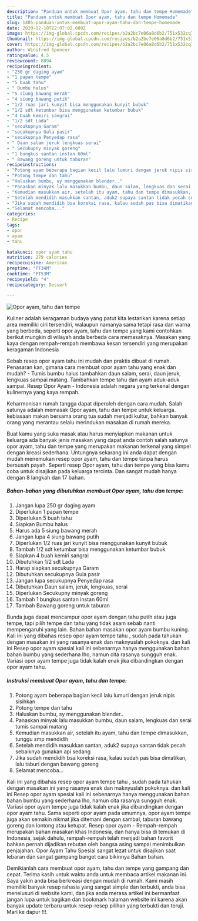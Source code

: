 ```yaml
---
description: "Panduan untuk membuat Opor ayam, tahu dan tempe Homemade"
title: "Panduan untuk membuat Opor ayam, tahu dan tempe Homemade"
slug: 1405-panduan-untuk-membuat-opor-ayam-tahu-dan-tempe-homemade
date: 2020-12-10T22:07:02.609Z
image: https://img-global.cpcdn.com/recipes/b2a2bc7e06a8d6b2/751x532cq70/opor-ayam-tahu-dan-tempe-foto-resep-utama.jpg
thumbnail: https://img-global.cpcdn.com/recipes/b2a2bc7e06a8d6b2/751x532cq70/opor-ayam-tahu-dan-tempe-foto-resep-utama.jpg
cover: https://img-global.cpcdn.com/recipes/b2a2bc7e06a8d6b2/751x532cq70/opor-ayam-tahu-dan-tempe-foto-resep-utama.jpg
author: Winifred Spencer
ratingvalue: 4.5
reviewcount: 8094
recipeingredient:
- "250 gr daging ayam"
- "1 papan tempe"
- "5 buah tahu"
- " Bumbu halus"
- "5 siung bawang merah"
- "4 siung bawang putih"
- "1/2 ruas jari kunyit bisa menggunakan kunyit bubuk"
- "1/2 sdt ketumbar bisa menggunakan ketumbar bubuk"
- "4 buah kemiri sangrai"
- "1/2 sdt Lada"
- "secukupnya Garam"
- "secukupnya Gula pasir"
- "secukupnya Penyedap rasa"
- " Daun salam jeruk lengkuas serai"
- " Secukupny minyak goreng"
- "1 bungkus santan instan 60ml"
- " Bawang goreng untuk taburan"
recipeinstructions:
- "Potong ayam beberapa bagian kecil lalu lumuri dengan jeruk nipis sisihkan"
- "Potong tempe dan tahu"
- "Haluskan bumbu, sy menggunakan blender.."
- "Panaskan minyak lalu masukkan bumbu, daun salam, lengkuas dan serai tumis sampai matang"
- "Kemudian masukkan air, setelah itu ayam, tahu dan tempe dimasukkan, tunggu smp mendidih"
- "Setelah mendidih masukkan santan, aduk2 supaya santan tidak pecah sebaiknya gunakan api sedang"
- "Jika sudah mendidih bsa koreksi rasa, kalau sudah pas bisa dimatikan, lalu taburi dengan bawang goreng"
- "Selamat mencoba..."
categories:
- Recipe
tags:
- opor
- ayam
- tahu

katakunci: opor ayam tahu 
nutrition: 279 calories
recipecuisine: American
preptime: "PT34M"
cooktime: "PT53M"
recipeyield: "4"
recipecategory: Dessert

---
```



![Opor ayam, tahu dan tempe](https://img-global.cpcdn.com/recipes/b2a2bc7e06a8d6b2/751x532cq70/opor-ayam-tahu-dan-tempe-foto-resep-utama.jpg)

Kuliner adalah keragaman budaya yang patut kita lestarikan karena setiap area memiliki ciri tersendiri, walaupun namanya sama tetapi rasa dan warna yang berbeda, seperti opor ayam, tahu dan tempe yang kami contohkan berikut mungkin di wilayah anda berbeda cara memasaknya. Masakan yang kaya dengan rempah-rempah membawa kesan tersendiri yang merupakan keragaman Indonesia

Sebab resep opor ayam tahu ini mudah dan praktis dibuat di rumah. Penasaran kan, gimana cara membuat opor ayam tahu yang enak dan mudah? - Tumis bumbu halus tambahkan daun salam, serai, daun jeruk, lengkuas sampai matang. Tambahkan tempe tahu dan ayam aduk-aduk sampai. Resep Opor Ayam - Indonesia adalah negara yang terkenal dengan kulinernya yang kaya rempah.

Keharmonisan rumah tangga dapat diperoleh dengan cara mudah. Salah satunya adalah memasak Opor ayam, tahu dan tempe untuk keluarga. kebiasaan makan bersama orang tua sudah menjadi kultur, bahkan banyak orang yang merantau selalu merindukan masakan di rumah mereka.

Buat kamu yang suka masak atau harus menyiapkan makanan untuk keluarga ada banyak jenis masakan yang dapat anda contoh salah satunya opor ayam, tahu dan tempe yang merupakan makanan terkenal yang simpel dengan kreasi sederhana. Untungnya sekarang ini anda dapat dengan mudah menemukan resep opor ayam, tahu dan tempe tanpa harus bersusah payah.
Seperti resep Opor ayam, tahu dan tempe yang bisa kamu coba untuk disajikan pada keluarga tercinta. Dan sangat mudah hanya dengan 8 langkah dan 17 bahan.


<!--inarticleads1-->

##### Bahan-bahan yang dibutuhkan membuat Opor ayam, tahu dan tempe:

1. Jangan lupa 250 gr daging ayam
1. Diperlukan 1 papan tempe
1. Diperlukan 5 buah tahu
1. Siapkan  Bumbu halus
1. Harus ada 5 siung bawang merah
1. Jangan lupa 4 siung bawang putih
1. Diperlukan 1/2 ruas jari kunyit bisa menggunakan kunyit bubuk
1. Tambah 1/2 sdt ketumbar bisa menggunakan ketumbar bubuk
1. Siapkan 4 buah kemiri sangrai
1. Dibutuhkan 1/2 sdt Lada
1. Harap siapkan secukupnya Garam
1. Dibutuhkan secukupnya Gula pasir
1. Jangan lupa secukupnya Penyedap rasa
1. Dibutuhkan  Daun salam, jeruk, lengkuas, serai
1. Diperlukan  Secukupny minyak goreng
1. Tambah 1 bungkus santan instan 60ml
1. Tambah  Bawang goreng untuk taburan


Bunda juga dapat mencampur opor ayam dengan tahu putih atau juga tempe, tapi pilih tempe dan tahu yang tidak asam sebab nanti mempengaruhi yang lain. Bahan bahan masakan opor ayam bumbu kuning. Kali ini yang dibahas resep opor ayam tempe tahu , sudah pada tahukan dengan masakan ini yang rasanya enak dan maknyuslah pokoknya. dan kali ini Resep opor ayam spesial kali ini sebenarnya hanya menggunakan bahan bahan bumbu yang sederhana lho, namun cita rasanya sungguh enak. Variasi opor ayam tempe juga tidak kalah enak jika dibandingkan dengan opor ayam tahu. 

<!--inarticleads2-->

##### Instruksi membuat  Opor ayam, tahu dan tempe:

1. Potong ayam beberapa bagian kecil lalu lumuri dengan jeruk nipis sisihkan
1. Potong tempe dan tahu
1. Haluskan bumbu, sy menggunakan blender..
1. Panaskan minyak lalu masukkan bumbu, daun salam, lengkuas dan serai tumis sampai matang
1. Kemudian masukkan air, setelah itu ayam, tahu dan tempe dimasukkan, tunggu smp mendidih
1. Setelah mendidih masukkan santan, aduk2 supaya santan tidak pecah sebaiknya gunakan api sedang
1. Jika sudah mendidih bsa koreksi rasa, kalau sudah pas bisa dimatikan, lalu taburi dengan bawang goreng
1. Selamat mencoba...


Kali ini yang dibahas resep opor ayam tempe tahu , sudah pada tahukan dengan masakan ini yang rasanya enak dan maknyuslah pokoknya. dan kali ini Resep opor ayam spesial kali ini sebenarnya hanya menggunakan bahan bahan bumbu yang sederhana lho, namun cita rasanya sungguh enak. Variasi opor ayam tempe juga tidak kalah enak jika dibandingkan dengan opor ayam tahu. Sama seperti opor ayam pada umumnya, opor ayam tempe juga akan semakin nikmat jika ditemani dengan sambal, taburan bawang goreng dan lontong atau ketupat. Resep opor ayam - Rempah-rempah merupakan bahan masakan khas Indonesia, dan hanya bisa di temukan di Indonesia, sejak dahulu, rempah-rempah telah menjadi bahan favorit bahkan pernah dijadikan rebutan oleh bangsa asing sampai menimbulkan penjajahan. Opor Ayam Tahu Spesial sangat lezat untuk disajikan saat lebaran dan sangat gampang banget cara bikinnya Bahan bahan. 

Demikianlah cara membuat opor ayam, tahu dan tempe yang gampang dan cepat. Terima kasih untuk waktu anda untuk membaca artikel makanan ini. Saya yakin anda bisa berkreasi dengan mudah di rumah. Kami masih memiliki banyak resep rahasia yang sangat simple dan terbukti, anda bisa menelusuri di website kami, dan jika anda merasa artikel ini bermanfaat jangan lupa untuk bagikan dan bookmark halaman website ini karena akan banyak update terbaru untuk resep-resep pilihan yang terbukti dan teruji. Mari ke dapur !!!. 
